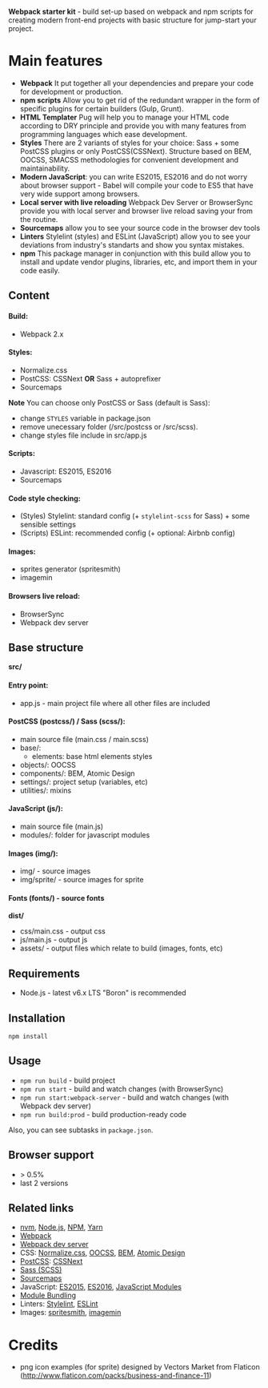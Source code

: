 **Webpack starter kit** - build set-up based on webpack and npm scripts for creating modern front-end projects with basic structure for jump-start your project.

# Main features

- **Webpack** It put together all your dependencies and prepare your code for development or production.
- **npm scripts** Allow you to get rid of the redundant wrapper in the form of specific plugins for certain builders (Gulp, Grunt).
- **HTML Templater** Pug will help you to manage your HTML code according to DRY principle and provide you with many features from programming languages which ease development.
- **Styles** There are 2 variants of styles for your choice: Sass + some PostCSS plugins or only PostCSS(CSSNext). Structure based on BEM, OOCSS, SMACSS methodologies for convenient development and maintainability.
- **Modern JavaScript**: you can write ES2015, ES2016 and do not worry about browser support - Babel will compile your code to ES5 that have very wide support among browsers.
- **Local server with live reloading** Webpack Dev Server or BrowserSync provide you with local server and browser live reload saving your from the routine.
- **Sourcemaps** allow you to see your source code in the browser dev tools
- **Linters** Stylelint (styles) and ESLint (JavaScript) allow you to see your deviations from industry's standarts and show you syntax mistakes.
- **npm** This package manager in conjunction with this build allow you to install and update vendor plugins, libraries, etc, and import them in your code easily.

## Content

#### Build:
- Webpack 2.x

#### Styles:
- Normalize.css
- PostCSS: CSSNext **OR** Sass + autoprefixer
- Sourcemaps

**Note** You can choose only PostCSS or Sass (default is Sass):
- change `STYLES` variable in package.json
- remove unecessary folder (/src/postcss or /src/scss).
- change styles file include in src/app.js

#### Scripts: 
- Javascript: ES2015, ES2016
- Sourcemaps

#### Code style checking:
- (Styles) Stylelint: standard config (+ `stylelint-scss` for Sass) + some sensible settings
- (Scripts) ESLint: recommended config (+ optional: Airbnb config)

#### Images:
- sprites generator (spritesmith)
- imagemin

#### Browsers live reload:
- BrowserSync
- Webpack dev server

## Base structure

**src/**

#### Entry point: 
- app.js - main project file where all other files are included

#### PostCSS (postcss/) / Sass (scss/):
- main source file (main.css / main.scss)
- base/:
  - elements: base html elements styles
- objects/: OOCSS
- components/: BEM, Atomic Design
- settings/: project setup (variables, etc)
- utilities/: mixins
  
#### JavaScript (js/):
- main source file (main.js)
- modules/: folder for javascript modules

#### Images (img/):
- img/ - source images
- img/sprite/ - source images for sprite

#### Fonts (fonts/) - source fonts

**dist/**

- css/main.css - output css
- js/main.js - output js
- assets/ - output files which relate to build (images, fonts, etc)

## Requirements

- Node.js - latest v6.x LTS "Boron" is recommended

## Installation

`npm install`

## Usage

- `npm run build` - build project
- `npm run start` - build and watch changes (with BrowserSync)
- `npm run start:webpack-server` - build and watch changes (with Webpack dev server)
- `npm run build:prod` - build production-ready code

Also, you can see subtasks in `package.json`.

## Browser support

- \> 0.5%
- last 2 versions

## Related links

- [nvm](https://github.com/creationix/nvm), [Node.js](https://nodejs.org/en/), [NPM](https://www.npmjs.com/), [Yarn](https://yarnpkg.com/lang/en/)
- [Webpack](https://webpack.js.org/)
- [Webpack dev server](https://github.com/webpack/webpack-dev-server/)
- CSS: [Normalize.css](http://necolas.github.io/normalize.css/), [OOCSS](https://www.smashingmagazine.com/2011/12/an-introduction-to-object-oriented-css-oocss/), [BEM](http://getbem.com/introduction/), [Atomic Design](http://bradfrost.com/blog/post/atomic-web-design/)
- [PostCSS](http://postcss.org/): [CSSNext](http://cssnext.io/)
- [Sass (SCSS)](http://sass-lang.com/)
- [Sourcemaps](https://blog.logentries.com/2014/12/what-are-javascript-source-maps/)
- JavaScript: [ES2015](https://babeljs.io/learn-es2015/), [ES2016](http://www.2ality.com/2016/01/ecmascript-2016.html), [JavaScript Modules](https://medium.freecodecamp.com/javascript-modules-a-beginner-s-guide-783f7d7a5fcc#.gckmsqgz5)
- [Module Bundling](https://medium.freecodecamp.com/javascript-modules-part-2-module-bundling-5020383cf306#.jylmhm5v0)
- Linters: [Stylelint](https://stylelint.io/), [ESLint](http://eslint.org/)
- Images: [spritesmith](https://github.com/twolfson/gulp.spritesmith), [imagemin](https://github.com/sindresorhus/gulp-imagemin)


# Credits

- png icon examples (for sprite) designed by Vectors Market from Flaticon (http://www.flaticon.com/packs/business-and-finance-11)
